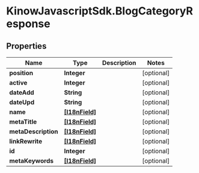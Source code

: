 # KinowJavascriptSdk.BlogCategoryResponse

## Properties
Name | Type | Description | Notes
------------ | ------------- | ------------- | -------------
**position** | **Integer** |  | [optional] 
**active** | **Integer** |  | [optional] 
**dateAdd** | **String** |  | [optional] 
**dateUpd** | **String** |  | [optional] 
**name** | [**[I18nField]**](I18nField.md) |  | [optional] 
**metaTitle** | [**[I18nField]**](I18nField.md) |  | [optional] 
**metaDescription** | [**[I18nField]**](I18nField.md) |  | [optional] 
**linkRewrite** | [**[I18nField]**](I18nField.md) |  | [optional] 
**id** | **Integer** |  | [optional] 
**metaKeywords** | [**[I18nField]**](I18nField.md) |  | [optional] 



